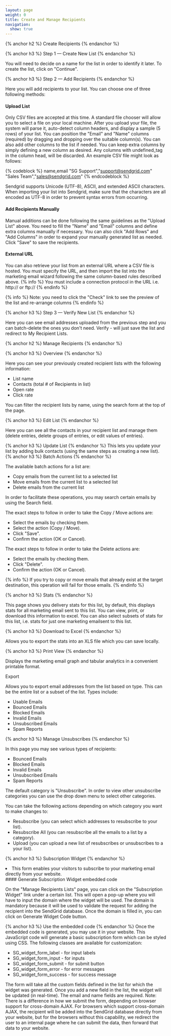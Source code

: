 ```yaml
---
layout: page
weight: 0
title: Create and Manage Recipients
navigation:
  show: true
---
```


{% anchor h2 %} Create Recipients {% endanchor %}
 
{% anchor h3 %} Step 1 — Create New List {% endanchor %}


You will need to decide on a name for the list in order to identify it later. To create the list, click on "Continue".


{% anchor h3 %} Step 2 — Add Recipients {% endanchor %}


Here you will add recipients to your list. You can choose one of three following methods:

#### Upload List

Only CSV files are accepted at this time. A standard file chooser will allow you to select a file on your local machine. After you upload your file, the system will parse it, auto-detect column headers, and display a sample (5 rows) of your list. You can position the "Email" and "Name" columns (required) by dragging and dropping over the suitable column(s). You can also add other columns to the list if needed. You can keep extra columns by simply defining a new column as desired. Any columns with undefined_tag in the column head, will be discarded. An example CSV file might look as follows:

{% codeblock %} name,email "SG Support","support@sendgrid.com" "Sales Team","sales@sendgrid.com" {% endcodeblock %}

Sendgrid supports Unicode (UTF-8), ASCII, and extended ASCII characters. When importing your list into Sendgrid, make sure that the characters are all encoded as UTF-8 in order to prevent syntax errors from occurring.

#### Add Recipients Manually

Manual additions can be done following the same guidelines as the "Upload List" above. You need to fill the "Name" and "Email" columns and define extra columns manually if necessary. You can also click "Add Rows" and "Add Columns" in order to expand your manually generated list as needed. Click "Save" to save the recipients.

#### External URL

You can also retrieve your list from an external URL where a CSV file is hosted. You must specify the URL, and then import the list into the marketing email wizard following the same column-based rules described above. 
{% info %} You must include a connection protocol in the URL i.e. http:// or ftp:// {% endinfo %}
 
{% info %} Note: you need to click the "Check" link to see the preview of the list and re-arrange columns {% endinfo %}
 
{% anchor h3 %} Step 3 — Verify New List {% endanchor %}


Here you can see email addresses uploaded from the previous step and you can batch-delete the ones you don't need. Verify - will just save the list and redirect to My Recipient Lists.


{% anchor h2 %} Manage Recipients {% endanchor %}
 
{% anchor h3 %} Overview {% endanchor %}


Here you can see your previously created recipient lists with the following information:

-   List name
-   Contacts (total \# of Recipients in list)
-   Open rate
-   Click rate

You can filter the recipient lists by name, using the search form at the top of the page.


{% anchor h3 %} Edit List {% endanchor %}


Here you can see all the contacts in your recipient list and manage them (delete entries, delete groups of entries, or edit values of entries).


{% anchor h3 %} Update List {% endanchor %}
 This lets you update your list by adding bulk contacts (using the same steps as creating a new list). 
{% anchor h3 %} Batch Actions {% endanchor %}


The available batch actions for a list are:

-   Copy emails from the current list to a selected list
-   Move emails from the current list to a selected list
-   Delete emails from the current list

In order to facilitate these operations, you may search certain emails by using the Search field.

The exact steps to follow in order to take the Copy / Move actions are:

-   Select the emails by checking them.
-   Select the action (Copy / Move).
-   Click "Save".
-   Confirm the action (OK or Cancel).

The exact steps to follow in order to take the Delete actions are:

-   Select the emails by checking them.
-   Click "Delete".
-   Confirm the action (OK or Cancel).


{% info %} If you try to copy or move emails that already exist at the target destination, this operation will fail for those emails. {% endinfo %}
 
{% anchor h3 %} Stats {% endanchor %}


This page shows you delivery stats for this list, by default, this displays stats for all marketing email sent to this list. You can view, print, or download this information to excel. You can also select subsets of stats for this list, i.e. stats for just one marketing emailsent to this list.


{% anchor h3 %} Download to Excel {% endanchor %}


Allows you to export the stats into an XLS file which you can save locally.


{% anchor h3 %} Print View {% endanchor %}


Displays the marketing email graph and tabular analytics in a convenient printable format.

Export

Allows you to export email addresses from the list based on type. This can be the entire list or a subset of the list. Types include:

-   Usable Emails
-   Bounced Emails
-   Blocked Emails
-   Invalid Emails
-   Unsubscribed Emails
-   Spam Reports


{% anchor h3 %} Manage Unsubscribes {% endanchor %}


In this page you may see various types of recipients:

-   Bounced Emails
-   Blocked Emails
-   Invalid Emails
-   Unsubscribed Emails
-   Spam Reports

The default category is "Unsubscribe". In order to view other unsubscribe categories you can use the drop down menu to select other categories.

You can take the following actions depending on which category you want to make changes to:

-   Resubscribe (you can select which addresses to resubscribe to your list).
-   Resubscribe All (you can resubscribe all the emails to a list by a category).
-   Upload (you can upload a new list of resubscribes or unsubscribes to a your list).


{% anchor h3 %} Subscription Widget {% endanchor %}


<li markdown="1">
This form enables your visitors to subscribe to your marketing email directly from your website.

</li>
#### Generate Subscription Widget embedded code

On the "Manage Recipients Lists" page, you can click on the "Subscription Widget" link under a certain list. This will open a pop-up where you will have to input the domain where the widget will be used. The domain is mandatory because it will be used to validate the request for adding the recipient into the SendGrid database. Once the domain is filled in, you can click on Generate Widget Code button.


{% anchor h3 %} Use the embedded code {% endanchor %}
 Once the embedded code is generated, you may use it in your website. This JavaScript code will generate a basic subscription form which can be styled using CSS. The following classes are available for customization:

-   SG_widget_form_label - for input labels
-   SG_widget_form_input - for inputs
-   SG_widget_form_submit - for submit button
-   SG_widget_form_error - for error messages
-   SG_widget_form_success - for success message

The form will take all the custom fields defined in the list for which the widget was generated. Once you add a new field in the list, the widget will be updated (in real-time). The email and name fields are required. Note: There is a difference in how we submit the form, depending on browser support for cross-domain AJAX. For browsers which support cross-domain AJAX, the recipient will be added into the SendGrid database directly from your website, but for the browsers without this capability, we redirect the user to an internal page where he can submit the data, then forward that data to your website.
